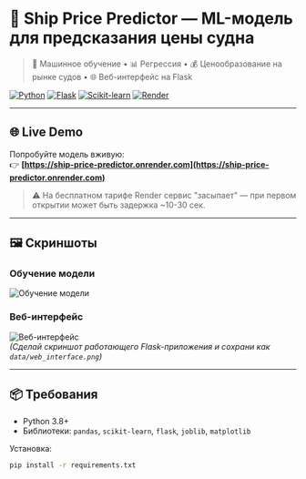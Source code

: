 # 🚢 Ship Price Predictor — ML-модель для предсказания цены судна

> 🧠 Машинное обучение • 📊 Регрессия • 💰 Ценообразование на рынке судов • 🌐 Веб-интерфейс на Flask

[![Python](https://img.shields.io/badge/Python-3.8%2B-blue?logo=python)](https://python.org)
[![Flask](https://img.shields.io/badge/Flask-2.0%2B-orange?logo=flask)](https://flask.palletsprojects.com/)
[![Scikit-learn](https://img.shields.io/badge/Scikit--learn-1.0%2B-green?logo=scikit-learn)](https://scikit-learn.org/)
[![Render](https://img.shields.io/badge/Deployed%20on-Render-blue?logo=render)](https://ship-price-predictor.onrender.com)

---

## 🌐 Live Demo

Попробуйте модель вживую:  
👉 **[https://ship-price-predictor.onrender.com](https://ship-price-predictor.onrender.com)**

> ⚠️ На бесплатном тарифе Render сервис "засыпает" — при первом открытии может быть задержка ~10-30 сек.

---

## 🖼️ Скриншоты

### Обучение модели

![Обучение модели](data/model_diagnostics.png)

### Веб-интерфейс

![Веб-интерфейс](data/web_interface.png)  
*(Сделай скриншот работающего Flask-приложения и сохрани как `data/web_interface.png`)*

---

## 📦 Требования

- Python 3.8+
- Библиотеки: `pandas`, `scikit-learn`, `flask`, `joblib`, `matplotlib`

Установка:
```bash
pip install -r requirements.txt